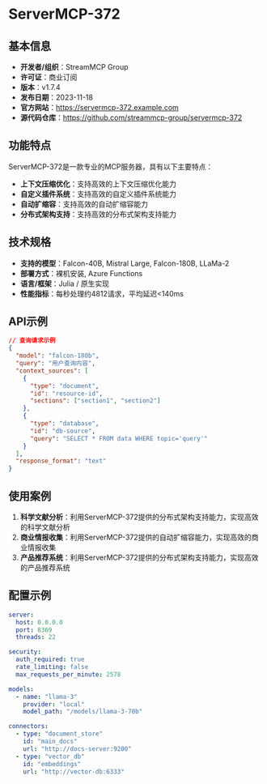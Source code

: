 # ServerMCP-372

## 基本信息

- **开发者/组织**：StreamMCP Group
- **许可证**：商业订阅
- **版本**：v1.7.4
- **发布日期**：2023-11-18
- **官方网站**：https://servermcp-372.example.com
- **源代码仓库**：https://github.com/streammcp-group/servermcp-372

## 功能特点

ServerMCP-372是一款专业的MCP服务器，具有以下主要特点：

- **上下文压缩优化**：支持高效的上下文压缩优化能力
- **自定义插件系统**：支持高效的自定义插件系统能力
- **自动扩缩容**：支持高效的自动扩缩容能力
- **分布式架构支持**：支持高效的分布式架构支持能力


## 技术规格

- **支持的模型**：Falcon-40B, Mistral Large, Falcon-180B, LLaMa-2
- **部署方式**：裸机安装, Azure Functions
- **语言/框架**：Julia / 原生实现
- **性能指标**：每秒处理约4812请求，平均延迟<140ms

## API示例

```json
// 查询请求示例
{
  "model": "falcon-180b",
  "query": "用户查询内容",
  "context_sources": [
    {
      "type": "document",
      "id": "resource-id",
      "sections": ["section1", "section2"]
    },
    {
      "type": "database",
      "id": "db-source",
      "query": "SELECT * FROM data WHERE topic='query'"
    }
  ],
  "response_format": "text"
}
```

## 使用案例

1. **科学文献分析**：利用ServerMCP-372提供的分布式架构支持能力，实现高效的科学文献分析
2. **商业情报收集**：利用ServerMCP-372提供的自动扩缩容能力，实现高效的商业情报收集
3. **产品推荐系统**：利用ServerMCP-372提供的分布式架构支持能力，实现高效的产品推荐系统


## 配置示例

```yaml
server:
  host: 0.0.0.0
  port: 8369
  threads: 22

security:
  auth_required: true
  rate_limiting: false
  max_requests_per_minute: 2578

models:
  - name: "llama-3"
    provider: "local"
    model_path: "/models/llama-3-70b"

connectors:
  - type: "document_store"
    id: "main_docs"
    url: "http://docs-server:9200"
  - type: "vector_db"
    id: "embeddings"
    url: "http://vector-db:6333"
```